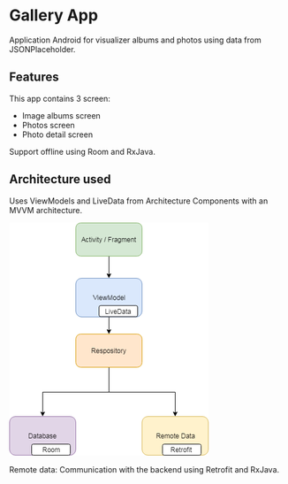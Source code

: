 # Gallery App
Application Android for visualizer albums and photos using data from JSONPlaceholder.

## Features
This app contains 3 screen:
* Image albums screen
* Photos screen
* Photo detail screen

Support offline using Room and RxJava.

## Architecture used
Uses ViewModels and LiveData from Architecture Components with an MVVM architecture.

![alt text](https://github.com/nicoduarte/gallery/blob/master/art/img_architecture.png)

Remote data: Communication with the backend using Retrofit and RxJava.
